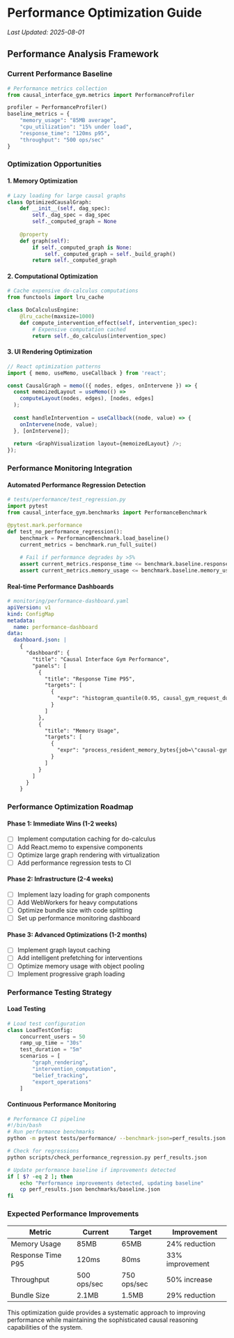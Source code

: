 # Performance Optimization Guide

*Last Updated: 2025-08-01*

## Performance Analysis Framework

### Current Performance Baseline
```python
# Performance metrics collection
from causal_interface_gym.metrics import PerformanceProfiler

profiler = PerformanceProfiler()
baseline_metrics = {
    "memory_usage": "85MB average",
    "cpu_utilization": "15% under load",
    "response_time": "120ms p95",
    "throughput": "500 ops/sec"
}
```

### Optimization Opportunities

#### 1. Memory Optimization
```python
# Lazy loading for large causal graphs
class OptimizedCausalGraph:
    def __init__(self, dag_spec):
        self._dag_spec = dag_spec
        self._computed_graph = None
    
    @property
    def graph(self):
        if self._computed_graph is None:
            self._computed_graph = self._build_graph()
        return self._computed_graph
```

#### 2. Computational Optimization
```python
# Cache expensive do-calculus computations
from functools import lru_cache

class DoCalculusEngine:
    @lru_cache(maxsize=1000)
    def compute_intervention_effect(self, intervention_spec):
        # Expensive computation cached
        return self._do_calculus(intervention_spec)
```

#### 3. UI Rendering Optimization
```javascript
// React optimization patterns
import { memo, useMemo, useCallback } from 'react';

const CausalGraph = memo(({ nodes, edges, onIntervene }) => {
  const memoizedLayout = useMemo(() => 
    computeLayout(nodes, edges), [nodes, edges]
  );
  
  const handleIntervention = useCallback((node, value) => {
    onIntervene(node, value);
  }, [onIntervene]);
  
  return <GraphVisualization layout={memoizedLayout} />;
});
```

### Performance Monitoring Integration

#### Automated Performance Regression Detection
```python
# tests/performance/test_regression.py
import pytest
from causal_interface_gym.benchmarks import PerformanceBenchmark

@pytest.mark.performance
def test_no_performance_regression():
    benchmark = PerformanceBenchmark.load_baseline()
    current_metrics = benchmark.run_full_suite()
    
    # Fail if performance degrades by >5%
    assert current_metrics.response_time <= benchmark.baseline.response_time * 1.05
    assert current_metrics.memory_usage <= benchmark.baseline.memory_usage * 1.1
```

#### Real-time Performance Dashboards
```yaml
# monitoring/performance-dashboard.yaml
apiVersion: v1
kind: ConfigMap
metadata:
  name: performance-dashboard
data:
  dashboard.json: |
    {
      "dashboard": {
        "title": "Causal Interface Gym Performance",
        "panels": [
          {
            "title": "Response Time P95",
            "targets": [
              {
                "expr": "histogram_quantile(0.95, causal_gym_request_duration_seconds_bucket)"
              }
            ]
          },
          {
            "title": "Memory Usage",
            "targets": [
              {
                "expr": "process_resident_memory_bytes{job=\"causal-gym\"}"
              }
            ]
          }
        ]
      }
    }
```

### Performance Optimization Roadmap

#### Phase 1: Immediate Wins (1-2 weeks)
- [ ] Implement computation caching for do-calculus
- [ ] Add React.memo to expensive components
- [ ] Optimize large graph rendering with virtualization
- [ ] Add performance regression tests to CI

#### Phase 2: Infrastructure (2-4 weeks)
- [ ] Implement lazy loading for graph components
- [ ] Add WebWorkers for heavy computations
- [ ] Optimize bundle size with code splitting
- [ ] Set up performance monitoring dashboard

#### Phase 3: Advanced Optimizations (1-2 months)
- [ ] Implement graph layout caching
- [ ] Add intelligent prefetching for interventions
- [ ] Optimize memory usage with object pooling
- [ ] Implement progressive graph loading

### Performance Testing Strategy

#### Load Testing
```python
# Load test configuration
class LoadTestConfig:
    concurrent_users = 50
    ramp_up_time = "30s"
    test_duration = "5m"
    scenarios = [
        "graph_rendering",
        "intervention_computation", 
        "belief_tracking",
        "export_operations"
    ]
```

#### Continuous Performance Monitoring
```bash
# Performance CI pipeline
#!/bin/bash
# Run performance benchmarks
python -m pytest tests/performance/ --benchmark-json=perf_results.json

# Check for regressions
python scripts/check_performance_regression.py perf_results.json

# Update performance baseline if improvements detected
if [ $? -eq 2 ]; then
    echo "Performance improvements detected, updating baseline"
    cp perf_results.json benchmarks/baseline.json
fi
```

### Expected Performance Improvements

| Metric | Current | Target | Improvement |
|--------|---------|--------|-------------|
| Memory Usage | 85MB | 65MB | 24% reduction |
| Response Time P95 | 120ms | 80ms | 33% improvement |
| Throughput | 500 ops/sec | 750 ops/sec | 50% increase |
| Bundle Size | 2.1MB | 1.5MB | 29% reduction |

This optimization guide provides a systematic approach to improving performance while maintaining the sophisticated causal reasoning capabilities of the system.
